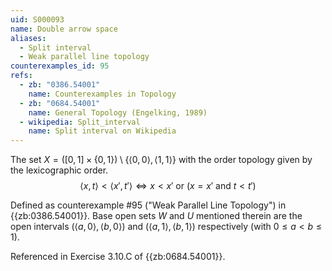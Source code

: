 ```yaml
---
uid: S000093
name: Double arrow space
aliases:
  - Split interval
  - Weak parallel line topology
counterexamples_id: 95
refs:
  - zb: "0386.54001"
    name: Counterexamples in Topology
  - zb: "0684.54001"
    name: General Topology (Engelking, 1989)
  - wikipedia: Split_interval
    name: Split interval on Wikipedia
---
```


The set $X=([0,1]\times\{0,1\})\setminus
\{\langle 0,0\rangle,\langle 1,1\rangle \}$ with the order topology given by the lexicographic order.
$$\langle x,t\rangle < \langle x',t'\rangle
\iff x<x' \text{ or } (x=x' \text{ and } t<t')$$

Defined as counterexample #95 ("Weak Parallel Line Topology")
in {{zb:0386.54001}}. Base open sets $W$ and $U$ mentioned therein are the open intervals
$(\langle a,0\rangle, \langle b,0\rangle)$ and
$(\langle a,1\rangle, \langle b,1\rangle)$ respectively
(with $0\leq a<b\leq 1$).

Referenced in Exercise 3.10.C of {{zb:0684.54001}}.

